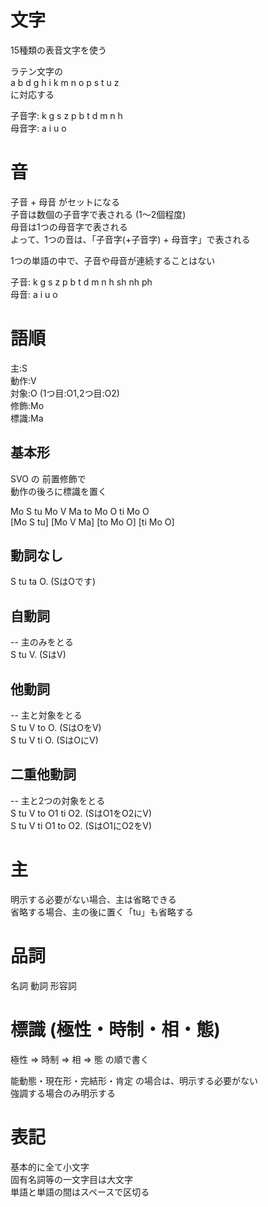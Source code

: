 # 文字
15種類の表音文字を使う  

ラテン文字の  
a b d g h i k m n o p s t u z  
に対応する  

子音字: k g s z p b t d m n h  
母音字: a i u o  

# 音
子音 + 母音 がセットになる  
子音は数個の子音字で表される (1～2個程度)  
母音は1つの母音字で表される  
よって、1つの音は、「子音字(+子音字) + 母音字」で表される  

1つの単語の中で、子音や母音が連続することはない  

子音: k g s z p b t d m n h sh nh ph  
母音: a i u o  

# 語順
主:S  
動作:V  
対象:O (1つ目:O1,2つ目:O2)  
修飾:Mo  
標識:Ma  

## 基本形
SVO の 前置修飾で  
動作の後ろに標識を置く  

Mo S tu Mo V Ma to Mo O ti Mo O  
[Mo S tu] [Mo V Ma] [to Mo O] [ti Mo O]  

## 動詞なし  
S tu ta O. (SはOです)  
## 自動詞
-- 主のみをとる  
S tu V. (SはV)  
## 他動詞
-- 主と対象をとる  
S tu V to O. (SはOをV)  
S tu V ti O. (SはOにV)  
## 二重他動詞
-- 主と2つの対象をとる  
S tu V to O1 ti O2. (SはO1をO2にV)  
S tu V ti O1 to O2. (SはO1にO2をV)  

# 主
明示する必要がない場合、主は省略できる  
省略する場合、主の後に置く「tu」も省略する  

# 品詞
名詞 動詞 形容詞  

# 標識 (極性・時制・相・態)

極性 => 時制 => 相 => 態 の順で書く  

能動態・現在形・完結形・肯定 の場合は、明示する必要がない  
強調する場合のみ明示する  

# 表記
基本的に全て小文字  
固有名詞等の一文字目は大文字  
単語と単語の間はスペースで区切る  
